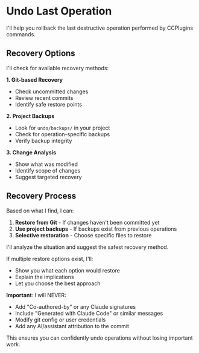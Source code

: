 # Undo Last Operation

I'll help you rollback the last destructive operation performed by CCPlugins commands.

## Recovery Options

I'll check for available recovery methods:

**1. Git-based Recovery**
- Check uncommitted changes
- Review recent commits
- Identify safe restore points

**2. Project Backups**
- Look for `undo/backups/` in your project
- Check for operation-specific backups
- Verify backup integrity

**3. Change Analysis**
- Show what was modified
- Identify scope of changes
- Suggest targeted recovery

## Recovery Process

Based on what I find, I can:

1. **Restore from Git** - If changes haven't been committed yet
2. **Use project backups** - If backups exist from previous operations
3. **Selective restoration** - Choose specific files to restore

I'll analyze the situation and suggest the safest recovery method.

If multiple restore options exist, I'll:
- Show you what each option would restore
- Explain the implications
- Let you choose the best approach

**Important**: I will NEVER:
- Add "Co-authored-by" or any Claude signatures
- Include "Generated with Claude Code" or similar messages
- Modify git config or user credentials
- Add any AI/assistant attribution to the commit

This ensures you can confidently undo operations without losing important work.